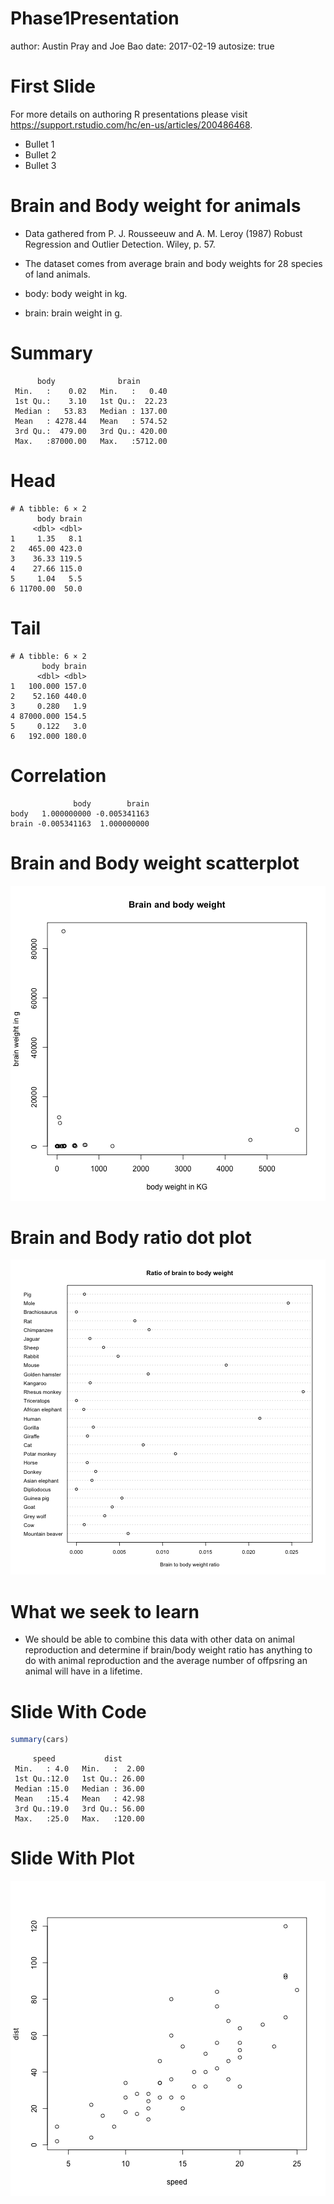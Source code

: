 Phase1Presentation
========================================================
author: Austin Pray and Joe Bao
date: 2017-02-19
autosize: true

First Slide
========================================================

For more details on authoring R presentations please visit <https://support.rstudio.com/hc/en-us/articles/200486468>.

- Bullet 1
- Bullet 2
- Bullet 3

Brain and Body weight for animals
========================================================

- Data gathered from P. J. Rousseeuw and A. M. Leroy (1987) Robust Regression and Outlier Detection. Wiley, p. 57.

- The dataset comes from average brain and body weights for 28 species of land animals.

- body: body weight in kg.

- brain: brain weight in g.



Summary
========================================================


```
      body              brain        
 Min.   :    0.02   Min.   :   0.40  
 1st Qu.:    3.10   1st Qu.:  22.23  
 Median :   53.83   Median : 137.00  
 Mean   : 4278.44   Mean   : 574.52  
 3rd Qu.:  479.00   3rd Qu.: 420.00  
 Max.   :87000.00   Max.   :5712.00  
```

Head
========================================================


```
# A tibble: 6 × 2
      body brain
     <dbl> <dbl>
1     1.35   8.1
2   465.00 423.0
3    36.33 119.5
4    27.66 115.0
5     1.04   5.5
6 11700.00  50.0
```

Tail
========================================================

```
# A tibble: 6 × 2
       body brain
      <dbl> <dbl>
1   100.000 157.0
2    52.160 440.0
3     0.280   1.9
4 87000.000 154.5
5     0.122   3.0
6   192.000 180.0
```

Correlation
========================================================

```
              body        brain
body   1.000000000 -0.005341163
brain -0.005341163  1.000000000
```

Brain and Body weight scatterplot
========================================================

![plot of chunk unnamed-chunk-6](Phase1Presentation-figure/unnamed-chunk-6-1.png)

Brain and Body ratio dot plot
========================================================
![plot of chunk unnamed-chunk-7](Phase1Presentation-figure/unnamed-chunk-7-1.png)

What we seek to learn
========================================================
- We should be able to combine this data with other data on animal reproduction and determine if brain/body weight ratio has anything to do with animal reproduction and the average number of offpsring an animal will have in a lifetime.

Slide With Code
========================================================


```r
summary(cars)
```

```
     speed           dist       
 Min.   : 4.0   Min.   :  2.00  
 1st Qu.:12.0   1st Qu.: 26.00  
 Median :15.0   Median : 36.00  
 Mean   :15.4   Mean   : 42.98  
 3rd Qu.:19.0   3rd Qu.: 56.00  
 Max.   :25.0   Max.   :120.00  
```

Slide With Plot
========================================================

![plot of chunk unnamed-chunk-9](Phase1Presentation-figure/unnamed-chunk-9-1.png)
